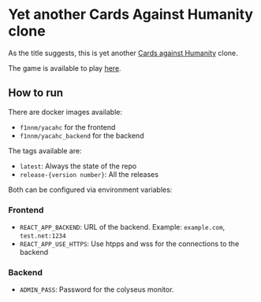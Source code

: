 # Yet another Cards Against Humanity clone

As the title suggests, this is yet another [Cards against Humanity](https://cardsagainsthumanity.com/) clone.

The game is available to play [here](https://cah.mfinn.de).

## How to run

There are docker images available:
- `f1nnm/yacahc` for the frontend
- `f1nnm/yacahc_backend` for the backend

The tags available are:
- `latest`: Always the state of the repo
- `release-{version number}`: All the releases

Both can be configured via environment variables:

### Frontend
- `REACT_APP_BACKEND`: URL of the backend. Example: `example.com`, `test.net:1234`
- `REACT_APP_USE_HTTPS`: Use htpps and wss for the connections to the backend

### Backend
- `ADMIN_PASS`: Password for the colyseus monitor.

<!-- Test -->
